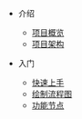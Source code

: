 - 介绍

  - [项目概览](introduce/overview.md)
  - [项目架构](introduce/architecture.md)

- 入门
  - [快速上手](getting-started/quick-start.md)
  - [绘制流程图](getting-started/flow-editor.md)
  - [功能节点](getting-started/components.md)
